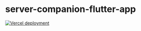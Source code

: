 # server-companion-flutter-app 

[![Vercel deployment](https://github.com/pjosalgado/server-companion-flutter-app/actions/workflows/webProduction.yaml/badge.svg?branch=master)](https://github.com/pjosalgado/server-companion-flutter-app/actions/workflows/webProduction.yaml)
